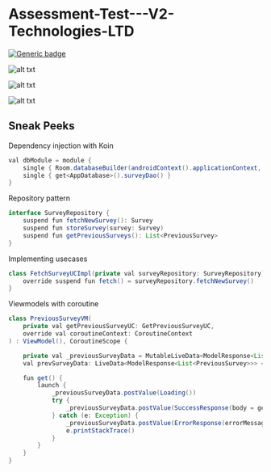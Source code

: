 # Assessment-Test---V2-Technologies-LTD

[![Generic badge](https://img.shields.io/badge/version-1.0.0-<COLOR>.svg)](https://shields.io/)

![alt txt](https://user-images.githubusercontent.com/19292809/88921804-f376e380-d290-11ea-9b80-e3bd870426dd.jpg)


![alt txt](https://user-images.githubusercontent.com/19292809/88921794-f1148980-d290-11ea-9a20-470e1b596970.jpg)


![alt txt](https://user-images.githubusercontent.com/19292809/88921801-f2de4d00-d290-11ea-92c8-334f1a067ba2.jpg)

## Sneak Peeks

Dependency injection with Koin

```java
val dbModule = module {
    single { Room.databaseBuilder(androidContext().applicationContext, AppDatabase::class.java, DB_NAME).build() }
    single { get<AppDatabase>().surveyDao() }
}
```

Repository pattern

```java
interface SurveyRepository {
    suspend fun fetchNewSurvey(): Survey
    suspend fun storeSurvey(survey: Survey)
    suspend fun getPreviousSurveys(): List<PreviousSurvey>
}
```

Implementing usecases

```java
class FetchSurveyUCImpl(private val surveyRepository: SurveyRepository) : FetchSurveyUC {
    override suspend fun fetch() = surveyRepository.fetchNewSurvey()
}
```

Viewmodels with coroutine

```java
class PreviousSurveyVM(
    private val getPreviousSurveyUC: GetPreviousSurveyUC,
    override val coroutineContext: CoroutineContext
) : ViewModel(), CoroutineScope {

    private val _previousSurveyData = MutableLiveData<ModelResponse<List<PreviousSurvey>>> ()
    val prevSurveyData: LiveData<ModelResponse<List<PreviousSurvey>>> = _previousSurveyData

    fun get() {
        launch {
            _previousSurveyData.postValue(Loading())
            try {
                _previousSurveyData.postValue(SuccessResponse(body = getPreviousSurveyUC.get()))
            } catch (e: Exception) {
                _previousSurveyData.postValue(ErrorResponse(errorMessage = e.message))
                e.printStackTrace()
            }
        }
    }
}
```